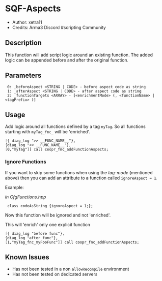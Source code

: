 # SQF-Aspects
* Author: xetra11
* Credits: Arma3 Discord #scripting Community
## Description
This function will add script logic around an existing function. The added logic can be appended before
and after the original function.
## Parameters
```
 0: _beforeAspect <STRING | CODE> - before aspect code as string
 1: _afterAspect <STRING | CODE> - after aspect code as string
 2: _functionTargets <ARRAY> - [<enrichmentMode> (, <functionName> | <tagPrefix> )]
```
## Usage
Add logic around all functions defined by a tag `myTag`. So all functions starting with
`myTag_fnc_` will be 'enriched'.
```arma.sqf
[{ diag_log ">> __FUNC_NAME__"},
{diag_log "<< __FUNC_NAME__"},
[0,"myTag"]] call coopr_fnc_addFunctionAspects;
```
### Ignore Functions
If you want to skip some functions when using the *tag-mode* (mentioned above) then you can add an
attribute to a function called `ignoreAspect = 1`.


Example:

_in CfgFunctions.hpp_
```
 class codeAsString {ignoreAspect = 1;};
```
Now this function will be ignored and not 'enriched'.
 
 This will 'enrich' only one explicit function
 ```arma.sqf
[{ diag_log "before func"},
{diag_log "after func"},
[1,"myTag_fnc_myFooFunc"]] call coopr_fnc_addFunctionAspects;
```
## Known Issues
* Has not been tested in a non `allowRecompile` environment
* Has not been tested on dedicated servers
